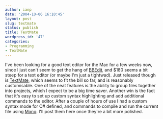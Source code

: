 ```yaml
---
author: ianp
date: '2004-10-06 16:10:45'
layout: post
slug: textmate
status: publish
title: TextMate
wordpress_id: '47'
categories:
- Programming
- TextMate
---
```


I've been looking for a good text editor for the Mac for a few weeks
now, since I just can't seem to get the hang of
[BBEdit](http://www.barebones.com/products/bbedit/index.shtml), and $180
seems a bit steep for a text editor (or maybe I'm just a tightwad). Just
released though is [TextMate](http://www.macromates.com), which seems to
fit the bill so far, and is reasonably customisable. One of the neat
features is the ability to group files together into projects, which I
expect to be a big time saver. Another win is the fact that it's easy to
set up custom syntax highlighting and add additional commands to the
editor. After a couple of hours of use I had a custom syntax mode for
C# defined, and commands to compile and run the current file using
[Mono](http://www.go-mono.org). I'll post them here once they're a bit
more polished.
